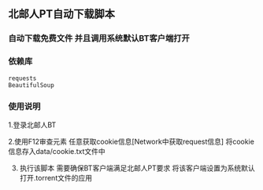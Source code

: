 ## 北邮人PT自动下载脚本
### 自动下载免费文件 并且调用系统默认BT客户端打开

### 依赖库
    requests
    BeautifulSoup


### 使用说明

1.登录北邮人BT

2.使用F12审查元素 任意获取cookie信息[Network中获取request信息]
将cookie信息存入data/cookie.txt文件中

3. 执行该脚本
    需要确保BT客户端满足北邮人PT要求
    将该客户端设置为系统默认打开.torrent文件的应用

